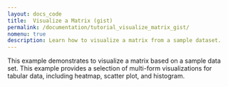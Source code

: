 ```yaml
---
layout: docs_code
title:  Visualize a Matrix (gist)
permalink: /documentation/tutorial_visualize_matrix_gist/
nomenu: true
description: Learn how to visualize a matrix from a sample dataset.
---
```

This example demonstrates to visualize a matrix based on a sample data set. This example provides a selection of multi-form visualizations for tabular data, including heatmap, scatter plot, and histogram.

<script src="https://gist.github.com/thinkh/cfed6393b5d43ccd42d4.js"></script>
